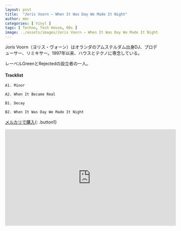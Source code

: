 ```yaml
---
layout: post
title:  "Joris Voorn – When It Was Day We Made It Night"
author: mmr
categories: [ Vinyl ]
tags: [ Techno, Tech House, 00s ]
image: ../assets/images/Joris Voorn – When It Was Day We Made It Night.jpg
---
```


Joris Voorn（ヨリス・ヴォーン）はオランダのアムステルダム出身DJ、プロデューサー、リミキサー。1997年以来、ハウスとテクノに専念している。

レーベルGreenとRejectedの設立者の一人。

#### Tracklist
```md
A1. Minor

A2. When It Became Real

B1. Decay

B2. When It Was Day We Made It Night
```

[メルカリで購入](https://jp.mercari.com/item/m54807852331?afid=6142608987){: .button1}


<iframe width="560" height="315" src="https://www.youtube.com/embed/62zBsPUaQF4?si=mUdki_KlAE-2yo9X" title="YouTube video player" frameborder="0" allow="accelerometer; autoplay; clipboard-write; encrypted-media; gyroscope; picture-in-picture; web-share" referrerpolicy="strict-origin-when-cross-origin" allowfullscreen></iframe>